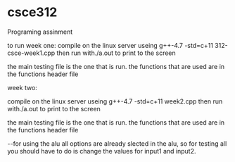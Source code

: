 csce312
=======

Programing assinment


to run week one:
compile on the linux server useing g++-4.7 -std=c+11 312-csce-week1.cpp
then run with./a.out to print to the screen

the main testing file is the one that is run. the functions that are used are in the functions header file

week two:

compile on the linux server useing g++-4.7 -std=c+11 week2.cpp
then run with./a.out to print to the screen

the main testing file is the one that is run. the functions that are used are in the functions header file

--for using the alu
all options are already slected in the alu, so for testing all you should have to do is change the values for input1 and input2.
